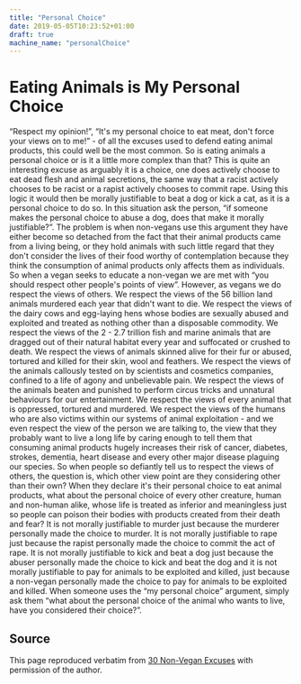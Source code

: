 ```yaml
---
title: "Personal Choice"
date: 2019-05-05T10:23:52+01:00
draft: true
machine_name: "personalChoice"
---
```


# Eating Animals is My Personal Choice
“Respect my opinion!”, “It's my personal choice to eat meat, don't force your views on to me!” - of all the excuses used to defend eating animal products, this could well be the most common. So is eating animals a personal choice or is it a little more complex than that?
This is quite an interesting excuse as arguably it is a choice, one does actively choose to eat dead flesh and animal secretions, the same way that a racist actively chooses to be racist or a rapist actively chooses to commit rape. Using this logic it would then be morally justifiable to beat a dog or kick a cat, as it is a personal choice to do so. In this situation ask the person, “if someone makes the personal choice to abuse a dog, does that make it morally justifiable?”.
The problem is when non-vegans use this argument they have either become so detached from the fact that their animal products came from a living being, or they hold animals with such little regard that they don't consider the lives of their food worthy of contemplation because they think the consumption of animal products only affects them as individuals.
So when a vegan seeks to educate a non-vegan we are met with “you should respect other people's points of view”. However, as vegans we do respect the views of others. We respect the views of the 56 billion land animals murdered each year that didn't want to die. We respect the views of the dairy cows and egg-laying hens whose bodies are sexually abused and exploited and treated as nothing other than a disposable commodity.
We respect the views of the 2 - 2.7 trillion fish and marine animals that are dragged out of their natural habitat every year and suffocated or crushed to death.
We respect the views of animals skinned alive for their fur or abused, tortured and killed for their skin, wool and feathers. We respect the views of the animals callously tested on by scientists and cosmetics companies, confined to a life of agony and unbelievable pain.
We respect the views of the animals beaten and punished to perform circus tricks and unnatural behaviours for our entertainment. We respect the views of every animal that is oppressed, tortured and murdered.
We respect the views of the humans who are also victims within our systems of animal exploitation - and we even respect the view of the person we are talking to, the view that they probably want to live a long life by caring enough to tell them that consuming animal products hugely increases their risk of cancer, diabetes, strokes, dementia, heart disease and every other major disease plaguing our species.
So when people so defiantly tell us to respect the views of others, the question is, which other view point are they considering other than their own?
When they declare it's their personal choice to eat animal products, what about the personal choice of every other creature, human and non-human alike, whose life is treated as inferior and meaningless just so people can poison their bodies with products created from their death and fear?
It is not morally justifiable to murder just because the murderer personally made the choice to murder. It is not morally justifiable to rape just because the rapist personally made the choice to commit the act of rape. It is not morally justifiable to kick and beat a dog just because the abuser personally made the choice to kick and beat the dog and it is not morally justifiable to pay for animals to be exploited and killed, just because a non-vegan personally made the choice to pay for animals to be exploited and killed.
When someone uses the “my personal choice” argument, simply ask them “what about the personal choice of the animal who wants to live, have you considered their choice?”.

## Source
This page reproduced verbatim from [30 Non-Vegan Excuses](https://earthlinged.org/ebook) with permission of the author.
